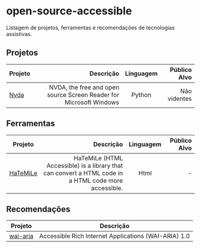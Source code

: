 # open-source-accessible
Listagem de projetos, ferramentas e recomendações de tecnologias assistivas.

## Projetos
| Projeto        | Descrição           | Linguagem  | Público Alvo |
| ------------- |-------------:|:-------------:| -----:|
|[Nvda](https://github.com/nvaccess/nvda) | NVDA, the free and open source Screen Reader for Microsoft Windows | Python |  Não videntes |
## Ferramentas 
| Projeto        | Descrição           | Linguagem  | Público Alvo |
| ------------- |-------------:|:-----:| -----:|
[HaTeMiLe](https://github.com/carlsonsantana/HaTeMiLe-for-JavaScript) | HaTeMiLe (HTML Accessible) is a library that can convert a HTML code in a HTML code more accessible. | Html | - |
## Recomendações
| Projeto        | Descrição           |
| ------------- |:-------------:|
|[wai-aria](https://www.w3.org/TR/wai-aria/)| Accessible Rich Internet Applications (WAI-ARIA) 1.0 |
